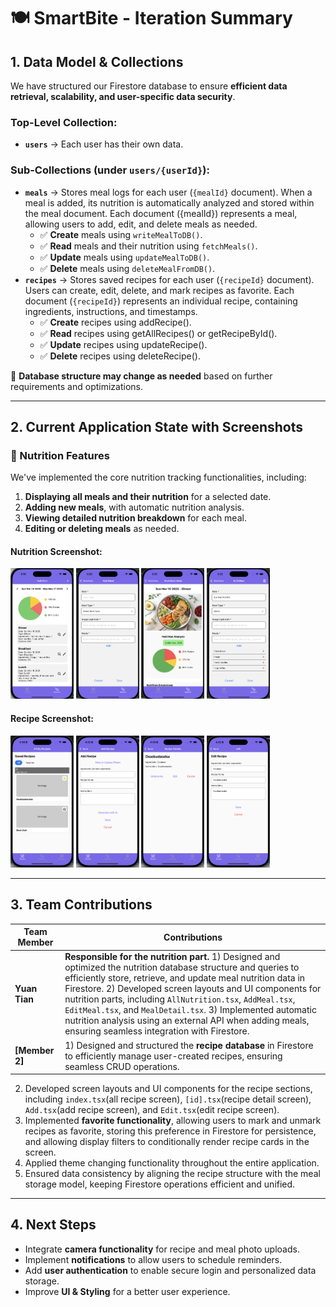 # 🍽️ SmartBite - Iteration Summary

## 1. Data Model & Collections  
We have structured our Firestore database to ensure **efficient data retrieval, scalability, and user-specific data security**.

### **Top-Level Collection:**  
- **`users`** → Each user has their own data.

### **Sub-Collections (under `users/{userId}`):**  
- **`meals`** → Stores meal logs for each user (`{mealId}` document). When a meal is added, its nutrition is automatically analyzed 
and stored within the meal document. Each document ({mealId}) represents a meal, allowing users to add, edit, and delete meals as needed.
  - ✅ **Create** meals using `writeMealToDB()`.  
  - ✅ **Read** meals and their nutrition using `fetchMeals()`.  
  - ✅ **Update** meals using `updateMealToDB()`.  
  - ✅ **Delete** meals using `deleteMealFromDB()`.  
- **`recipes`** → Stores saved recipes for each user (`{recipeId}` document).  
Users can create, edit, delete, and mark recipes as favorite. Each document (`{recipeId}`) represents an individual recipe, containing ingredients, instructions, and timestamps.
  - ✅ **Create** recipes using addRecipe().
  - ✅ **Read** recipes using getAllRecipes() or getRecipeById().
  - ✅ **Update** recipes using updateRecipe().
  - ✅ **Delete** recipes using deleteRecipe().

 

📌 **Database structure may change as needed** based on further requirements and optimizations.

---



## 2. Current Application State with Screenshots  

### 🥗 Nutrition Features  

We've implemented the core nutrition tracking functionalities, including:  

1. **Displaying all meals and their nutrition** for a selected date.  
2. **Adding new meals**, with automatic nutrition analysis.  
3. **Viewing detailed nutrition breakdown** for each meal.  
4. **Editing or deleting meals** as needed.  


#### Nutrition Screenshot:  
<img src="assets/nutritionPhoto/allNutritions.png" alt="all Meals & Nutrition" width="20%"/>
<img src="assets/nutritionPhoto/addMeal.png" alt="Add Meals" width="20%"/>
<img src="assets/nutritionPhoto/mealDetail.png" alt="Meals Detail" width="20%"/>
<img src="assets/nutritionPhoto/editMeal.png" alt="Edit Meals" width="20%"/>

#### Recipe Screenshot:  
<img src="assets/recipePhoto/allRecipes.png" alt="all Meals & Nutrition" width="20%"/>
<img src="assets/recipePhoto/addRecipe.png" alt="Add Recipes" width="20%"/>
<img src="assets/recipePhoto/recipeDetail.png" alt="Recipes Detail" width="20%"/>
<img src="assets/recipePhoto/editRecipe.png" alt="Edit Recipe" width="20%"/>

---

## 3. Team Contributions  
| **Team Member** | **Contributions** |
|----------------|------------------|
| **Yuan Tian** |  **Responsible for the nutrition part.** 1) Designed and optimized the nutrition database structure and queries to efficiently store, retrieve, and update meal nutrition data in Firestore.  2) Developed screen layouts and UI components for nutrition parts, including `AllNutrition.tsx`, `AddMeal.tsx`, `EditMeal.tsx`, and `MealDetail.tsx`.  3) Implemented automatic nutrition analysis using an external API when adding meals, ensuring seamless integration with Firestore. |
| **[Member 2]** | 1) Designed and structured the **recipe database** in Firestore to efficiently manage user-created recipes, ensuring seamless CRUD operations.  
2) Developed screen layouts and UI components for the recipe sections, including `index.tsx`(all recipe screen), `[id].tsx`(recipe detail screen), `Add.tsx`(add recipe screen), and `Edit.tsx`(edit recipe screen).  
3) Implemented **favorite functionality**, allowing users to mark and unmark recipes as favorite, storing this preference in Firestore for persistence, and allowing display filters to conditionally render recipe cards in the screen.
4) Applied theme changing functionality throughout the entire application.
4) Ensured data consistency by aligning the recipe structure with the meal storage model, keeping Firestore operations efficient and unified. 



---

## 4. Next Steps  
- Integrate **camera functionality** for recipe and meal photo uploads.
- Implement **notifications** to allow users to schedule reminders. 
- Add **user authentication** to enable secure login and personalized data storage.
- Improve **UI & Styling** for a better user experience.


